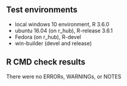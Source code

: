 ## Test environments
* local windows 10 environment, R 3.6.0
* ubuntu 16.04 (on r_hub), R-release 3.6.1
* Fedora (on r_hub), R-devel
* win-builder (devel and release)

## R CMD check results
There were no ERRORs, WARNINGs, or NOTES
